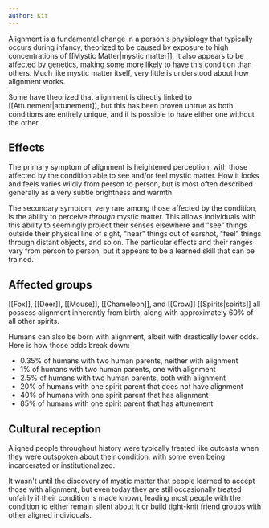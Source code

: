 ```yaml
---
author: Kit
---
```

Alignment is a fundamental change in a person's physiology that typically occurs during infancy, theorized to be caused by exposure to high concentrations of [[Mystic Matter|mystic matter]]. It also appears to be affected by genetics, making some more likely to have this condition than others. Much like mystic matter itself, very little is understood about how alignment works.

Some have theorized that alignment is directly linked to [[Attunement|attunement]], but this has been proven untrue as both conditions are entirely unique, and it is possible to have either one without the other.

## Effects

The primary symptom of alignment is heightened perception, with those affected by the condition able to see and/or feel mystic matter. How it looks and feels varies wildly from person to person, but is most often described generally as a very subtle brightness and warmth.

The secondary symptom, very rare among those affected by the condition, is the ability to perceive *through* mystic matter. This allows individuals with this ability to seemingly project their senses elsewhere and "see" things outside their physical line of sight, "hear" things out of earshot, "feel" things through distant objects, and so on. The particular effects and their ranges vary from person to person, but it appears to be a learned skill that can be trained.

## Affected groups

[[Fox]], [[Deer]], [[Mouse]], [[Chameleon]], and [[Crow]] [[Spirits|spirits]] all possess alignment inherently from birth, along with approximately 60% of all other spirits.

Humans can also be born with alignment, albeit with drastically lower odds. Here is how those odds break down:
- 0.35% of humans with two human parents, neither with alignment
- 1% of humans with two human parents, one with alignment
- 2.5% of humans with two human parents, both with alignment
- 20% of humans with one spirit parent that does not have alignment
- 40% of humans with one spirit parent that has alignment
- 85% of humans with one spirit parent that has attunement

## Cultural reception

Aligned people throughout history were typically treated like outcasts when they were outspoken about their condition, with some even being incarcerated or institutionalized.

It wasn't until the discovery of mystic matter that people learned to accept those with alignment, but even today they are still occasionally treated unfairly if their condition is made known, leading most people with the condition to either remain silent about it or build tight-knit friend groups with other aligned individuals.